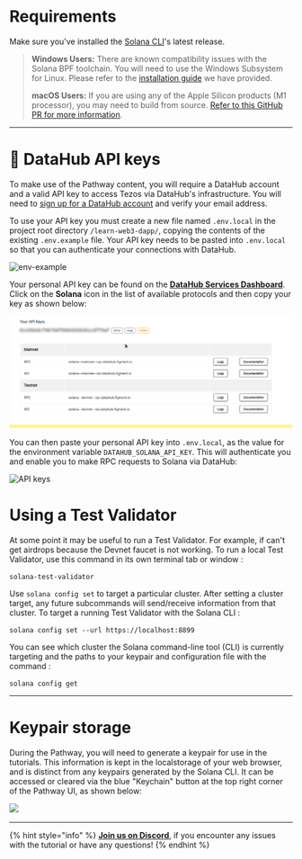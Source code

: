# Requirements

Make sure you've installed the [Solana CLI](https://docs.solana.com/cli/install-solana-cli-tools)'s latest release.

> **Windows Users:** There are known compatibility issues with the Solana BPF toolchain. You will need to use the Windows Subsystem for Linux. Please refer to the [installation guide](https://docs.figment.io/network-documentation/extra-guides/solana-setup-for-windows) we have provided. 
>
> **macOS Users:** If you are using any of the Apple Silicon products (M1 processor), you may need to build from source. [Refer to this GitHub PR for more information](https://github.com/solana-labs/solana/pull/16346/).

---------------------------

# 🧩 DataHub API keys

To make use of the Pathway content, you will require a DataHub account and a valid API key to access Tezos via DataHub's infrastructure.
You will need to [sign up for a DataHub account](https://auth.figment.io/sign_up) and verify your email address.

To use your API key you must create a new file named `.env.local` in the project root directory `/learn-web3-dapp/`, copying the contents of the existing `.env.example` file. Your API key needs to be pasted into `.env.local` so that you can authenticate your connections with DataHub.

![env-example](https://user-images.githubusercontent.com/2707197/136933393-c0a0ddd9-fce7-4868-9690-9675919e8c58.gif)

Your personal API key can be found on the [**DataHub Services Dashboard**](https://datahub.figment.io/). Click on the **Solana** icon in the list of available protocols and then copy your key as shown below:

![](../../../.gitbook/assets/solana-setup-00.gif)

You can then paste your personal API key into `.env.local`, as the value for the environment variable `DATAHUB_SOLANA_API_KEY`. This will authenticate you and enable you to make RPC requests to Solana via DataHub:

![API keys](https://user-images.githubusercontent.com/2707197/136934560-086acda2-6bfe-4dc1-a75b-d9dbff036a12.png)

# Using a Test Validator

At some point it may be useful to run a Test Validator. For example, if can't get airdrops because the Devnet faucet is not working. To run a local Test Validator, use this command in its own terminal tab or window :

```text
solana-test-validator
``` 

Use `solana config set` to target a particular cluster. After setting a cluster target, any future subcommands will send/receive information from that cluster. To target a running Test Validator with the Solana CLI :

```text
solana config set --url https://localhost:8899
```

You can see which cluster the Solana command-line tool (CLI) is currently targeting and the paths to your keypair and configuration file with the command :

```text
solana config get
```

---------------------------

# Keypair storage

During the Pathway, you will need to generate a keypair for use in the tutorials. This information is kept in the localstorage of your web browser, and is distinct from any keypairs generated by the Solana CLI. It can be accessed or cleared via the blue "Keychain" button at the top right corner of the Pathway UI, as shown below:

![](https://user-images.githubusercontent.com/2707197/136936571-22f19fdd-2a3b-4cd7-bf47-d441d8731cfb.png)

---------------------------

{% hint style="info" %}
[**Join us on Discord**](https://figment.io/devchat), if you encounter any issues with the tutorial or have any questions!
{% endhint %}
